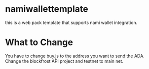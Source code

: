 # namiwallettemplate
this is a web pack template that supports nami wallet integration.

# What to Change 
You have to change buy.js to the address you want to send the ADA.
Change the blockfrost API project and testnet to main net.